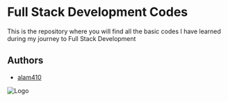 # Full Stack Development Codes

This is the repository where you will find all the basic codes I have learned during my journey to Full Stack Development


## Authors

- [alam410](https://github.com/alam410)

![Logo](https://encrypted-tbn0.gstatic.com/images?q=tbn:ANd9GcQCKz3QgSDD02DKHSQC0nIkPG-sKHQ7QZZWPw&s)
